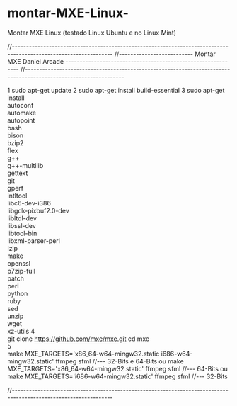 # montar-MXE-Linux-
Montar MXE Linux (testado Linux Ubuntu e no Linux Mint)

//-----------------------------------------------------------------------------------------------------------------
//-------------------------- Montar MXE Daniel Arcade -------------------------------------------------------------
//-----------------------------------------------------------------------------------------------------------------

1
sudo apt-get update
2
sudo apt-get install build-essential
3
sudo apt-get install \
    autoconf \
    automake \
    autopoint \
    bash \
    bison \
    bzip2 \
    flex \
    g++ \
    g++-multilib \
    gettext \
    git \
    gperf \
    intltool \
    libc6-dev-i386 \
    libgdk-pixbuf2.0-dev \
    libltdl-dev \
    libssl-dev \
    libtool-bin \
    libxml-parser-perl \
    lzip \
    make \
    openssl \
    p7zip-full \
    patch \
    perl \
    python \
    ruby \
    sed \
    unzip \
    wget \
    xz-utils
4	
git clone https://github.com/mxe/mxe.git
cd mxe		
5	
make MXE_TARGETS='x86_64-w64-mingw32.static i686-w64-mingw32.static' ffmpeg sfml  //--- 32-Bits e 64-Bits
ou
make MXE_TARGETS='x86_64-w64-mingw32.static' ffmpeg sfml  //--- 64-Bits
ou
make MXE_TARGETS='i686-w64-mingw32.static' ffmpeg sfml  //--- 32-Bits

//-----------------------------------------------------------------------------------------------------------------
